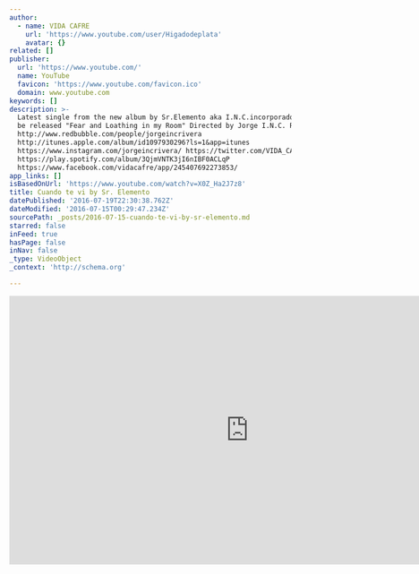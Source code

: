 ```yaml
---
author:
  - name: VIDA CAFRE
    url: 'https://www.youtube.com/user/Higadodeplata'
    avatar: {}
related: []
publisher:
  url: 'https://www.youtube.com/'
  name: YouTube
  favicon: 'https://www.youtube.com/favicon.ico'
  domain: www.youtube.com
keywords: []
description: >-
  Latest single from the new album by Sr.Elemento aka I.N.C.incorporado soon to
  be released "Fear and Loathing in my Room" Directed by Jorge I.N.C. Rivera
  http://www.redbubble.com/people/jorgeincrivera
  http://itunes.apple.com/album/id1097930296?ls=1&app=itunes
  https://www.instagram.com/jorgeincrivera/ https://twitter.com/VIDA_CAFRE
  https://play.spotify.com/album/3QjmVNTK3jI6nIBF0ACLqP
  https://www.facebook.com/vidacafre/app/245407692273853/
app_links: []
isBasedOnUrl: 'https://www.youtube.com/watch?v=X0Z_Ha2J7z8'
title: Cuando te vi by Sr. Elemento
datePublished: '2016-07-19T22:30:38.762Z'
dateModified: '2016-07-15T00:29:47.234Z'
sourcePath: _posts/2016-07-15-cuando-te-vi-by-sr-elemento.md
starred: false
inFeed: true
hasPage: false
inNav: false
_type: VideoObject
_context: 'http://schema.org'

---
```

<iframe src="https://cdn.embedly.com/widgets/media.html?src=https%3A%2F%2Fwww.youtube.com%2Fembed%2FX0Z_Ha2J7z8%3Ffeature%3Doembed&amp;url=http%3A%2F%2Fwww.youtube.com%2Fwatch%3Fv%3DX0Z_Ha2J7z8&amp;image=https%3A%2F%2Fi.ytimg.com%2Fvi%2FX0Z_Ha2J7z8%2Fhqdefault.jpg&amp;key=b7d04c9b404c499eba89ee7072e1c4f7&amp;type=text%2Fhtml&amp;schema=youtube" width="854" height="480" scrolling="no" frameborder="0" allowfullscreen="" style=""></iframe>
